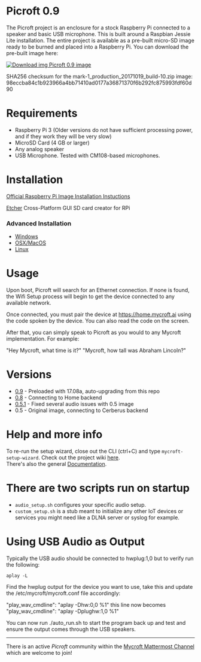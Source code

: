 # Picroft 0.9
The Picroft project is an enclosure for a stock Raspberry Pi connected to a speaker and basic USB microphone.  This is built around a Raspbian Jessie Lite installation.  The entire project is available as a pre-built micro-SD image ready to be burned and placed into a Raspberry Pi.  You can download the pre-built image here:

 [![Download img](https://github.com/MycroftAI/enclosure-picroft/raw/master/microsd-icon.png "Download img") Picroft 0.9 image](https://mycroft.ai/to/picroft-image)

SHA256 checksum for the mark-1_production_20171019_build-10.zip image:
98eccba84c1b923966a4bb71410ad0177a36871370f6b292fc875993fdf60d90

# Requirements

* Raspberry Pi 3 (Older versions do not have sufficient processing power, and if they work they will be very slow)
* MicroSD Card (4 GB or larger)
* Any analog speaker
* USB Microphone.  Tested with CM108-based microphones.

# Installation

[Official Raspberry Pi Image Installation Instuctions](https://www.raspberrypi.org/documentation/installation/installing-images/)

[Etcher](https://etcher.io/) Cross-Platform GUI SD card creator for RPi

### Advanced Installation
- [Windows](https://www.raspberrypi.org/documentation/installation/installing-images/windows.md)
- [OSX/MacOS](https://www.raspberrypi.org/documentation/installation/installing-images/mac.md)
- [Linux](https://www.raspberrypi.org/documentation/installation/installing-images/linux.md)

# Usage

Upon boot, Picroft will search for an Ethernet connection.  If none is found, the Wifi Setup process will begin to get the device connected to any available network.

Once connected, you must pair the device at https://home.mycroft.ai using the code spoken by the device.  You can also read the code on the screen.

After that, you can simply speak to Picroft as you would to any Mycroft implementation.  For example:

  "Hey Mycroft, what time is it?"
  "Mycroft, how tall was Abraham Lincoln?"


# Versions
* [0.9](https://mycroft.ai/to/picroft-image) - Preloaded with 17.08a, auto-upgrading from this repo
* [0.8](https://rebrand.ly/Picroft-0_8) - Connecting to Home backend
* [0.5.1](https://rebrand.ly/Picroft-0_5_1) - Fixed several audio issues with 0.5 image
* 0.5 - Original image, connecting to Cerberus backend

# Help and more info
To re-run the setup wizard, close out the CLI (ctrl+C) and type `mycroft-setup-wizard`.
Check out the project wiki [here](https://github.com/MycroftAI/enclosure-picroft/wiki).  
There's also the general [Documentation](https://docs.mycroft.ai/).

# There are two scripts run on startup
* `audio_setup.sh` configures your specific audio setup.
* `custom_setup.sh` is a stub meant to initialize any other IoT devices or services you might need like a DLNA server or syslog for example.

# Using USB Audio as Output

Typically the USB audio should be connected to hwplug:1,0 but to verify run the following:

`aplay -L`

Find the hwplug output for the device you want to use, take this and update the /etc/mycroft/mycroft.conf file accordingly:

"play_wav_cmdline": "aplay -Dhw:0,0 %1" this line now becomes "play_wav_cmdline": "aplay -Dplughw:1,0 %1"

You can now run ./auto_run.sh to start the program back up and test and ensure the output comes through the USB speakers.

---

There is an active *Picroft* community within the [Mycroft Mattermost Channel](https://chat.mycroft.ai) which are welcome to join!
